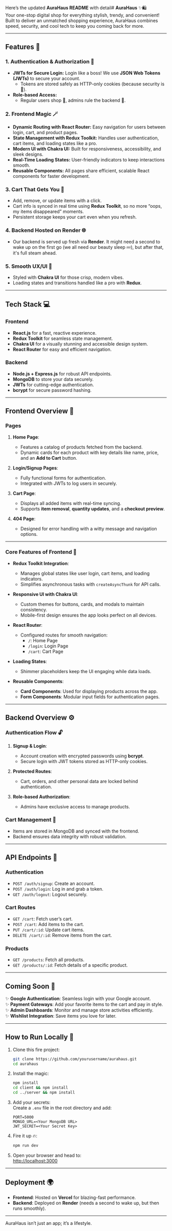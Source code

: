 Here’s the updated **AuraHaus README** with detail# **AuraHaus** ✨🛍️  
Your one-stop digital shop for everything stylish, trendy, and convenient! Built to deliver an unmatched shopping experience, AuraHaus combines speed, security, and cool tech to keep you coming back for more.

---

## **Features** 🚀  

### **1. Authentication & Authorization 🔐**  
- **JWTs for Secure Login:** Login like a boss! We use **JSON Web Tokens (JWTs)** to secure your account.  
  - Tokens are stored safely as HTTP-only cookies (because security is 🔑).  
- **Role-based Access:**  
  - Regular users shop 🛒, admins rule the backend 👑.  

### **2. Frontend Magic 🪄**  
- **Dynamic Routing with React Router:** Easy navigation for users between login, cart, and product pages.  
- **State Management with Redux Toolkit:** Handles user authentication, cart items, and loading states like a pro.  
- **Modern UI with Chakra UI:** Built for responsiveness, accessibility, and sleek designs.  
- **Real-Time Loading States:** User-friendly indicators to keep interactions smooth.  
- **Reusable Components:** All pages share efficient, scalable React components for faster development.  

### **3. Cart That Gets You 🛒**  
- Add, remove, or update items with a click.  
- Cart info is synced in real time using **Redux Toolkit**, so no more “oops, my items disappeared” moments.  
- Persistent storage keeps your cart even when you refresh.  

### **4. Backend Hosted on Render 🌐**  
- Our backend is served up fresh via **Render**. It might need a second to wake up on the first go (we all need our beauty sleep 💤), but after that, it's full steam ahead.

### **5. Smooth UX/UI 🎨**  
- Styled with **Chakra UI** for those crisp, modern vibes.  
- Loading states and transitions handled like a pro with **Redux**.  

---

## **Tech Stack** 💻  

### **Frontend**  
- **React.js** for a fast, reactive experience.  
- **Redux Toolkit** for seamless state management.  
- **Chakra UI** for a visually stunning and accessible design system.  
- **React Router** for easy and efficient navigation.  

### **Backend**  
- **Node.js + Express.js** for robust API endpoints.  
- **MongoDB** to store your data securely.  
- **JWTs** for cutting-edge authentication.  
- **bcrypt** for secure password hashing.  

---

## **Frontend Overview** 🎨  

### **Pages**  
1. **Home Page**:  
   - Features a catalog of products fetched from the backend.  
   - Dynamic cards for each product with key details like name, price, and an **Add to Cart** button.  

2. **Login/Signup Pages**:  
   - Fully functional forms for authentication.  
   - Integrated with JWTs to log users in securely.  

3. **Cart Page**:  
   - Displays all added items with real-time syncing.  
   - Supports **item removal**, **quantity updates**, and a **checkout preview**.  

4. **404 Page**:  
   - Designed for error handling with a witty message and navigation options.

---

### **Core Features of Frontend** 🌟  
- **Redux Toolkit Integration**:  
  - Manages global states like user login, cart items, and loading indicators.  
  - Simplifies asynchronous tasks with `createAsyncThunk` for API calls.  

- **Responsive UI with Chakra UI**:  
  - Custom themes for buttons, cards, and modals to maintain consistency.  
  - Mobile-first design ensures the app looks perfect on all devices.  

- **React Router**:  
  - Configured routes for smooth navigation:  
    - `/`: Home Page  
    - `/login`: Login Page  
    - `/cart`: Cart Page  

- **Loading States**:  
  - Shimmer placeholders keep the UI engaging while data loads.  

- **Reusable Components**:  
  - **Card Components**: Used for displaying products across the app.  
  - **Form Components**: Modular input fields for authentication pages.  

---

## **Backend Overview** ⚙️  

### **Authentication Flow** 🔓  
1. **Signup & Login**:  
   - Account creation with encrypted passwords using **bcrypt**.  
   - Secure login with JWT tokens stored as HTTP-only cookies.  

2. **Protected Routes**:  
   - Cart, orders, and other personal data are locked behind authentication.  

3. **Role-based Authorization**:  
   - Admins have exclusive access to manage products.  

### **Cart Management** 🛒  
- Items are stored in MongoDB and synced with the frontend.  
- Backend ensures data integrity with robust validation.

---

## **API Endpoints** 🎯  

### **Authentication**  
- `POST /auth/signup`: Create an account.  
- `POST /auth/login`: Log in and grab a token.  
- `GET /auth/logout`: Logout securely.  

### **Cart Routes**  
- `GET /cart`: Fetch user’s cart.  
- `POST /cart`: Add items to the cart.  
- `PUT /cart/:id`: Update cart items.  
- `DELETE /cart/:id`: Remove items from the cart.  

### **Products**  
- `GET /products`: Fetch all products.  
- `GET /products/:id`: Fetch details of a specific product.  

---

## **Coming Soon** 🔮  
✨ **Google Authentication**: Seamless login with your Google account.  
✨ **Payment Gateways**: Add your favorite items to the cart and pay in style.  
✨ **Admin Dashboards**: Monitor and manage store activities efficiently.  
✨ **Wishlist Integration**: Save items you love for later.  

---

## **How to Run Locally** 🌈  

1. Clone this fire project:  
   ```bash
   git clone https://github.com/yourusername/aurahaus.git
   cd aurahaus
   ```

2. Install the magic:  
   ```bash
   npm install
   cd client && npm install
   cd ../server && npm install
   ```

3. Add your secrets:  
   Create a `.env` file in the root directory and add:  
   ```env
   PORT=5000
   MONGO_URL=<Your MongoDB URL>
   JWT_SECRET=<Your Secret Key>
   ```

4. Fire it up 🔥:  
   ```bash
   npm run dev
   ```

5. Open your browser and head to:  
   [http://localhost:3000](http://localhost:3000)  

---

## **Deployment** 🌍  
- **Frontend**: Hosted on **Vercel** for blazing-fast performance.  
- **Backend**: Deployed on **Render** (needs a second to wake up, but then runs smoothly).  

---

AuraHaus isn’t just an app; it’s a lifestyle.